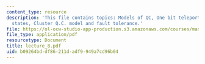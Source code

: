 ```yaml
---
content_type: resource
description: 'This file contains topics: Models of QC, One bit teleportation, Cluster
  states, Cluster Q.C. model and fault tolerance.'
file: https://ol-ocw-studio-app-production.s3.amazonaws.com/courses/mas-865j-quantum-information-science-spring-2006/b09264bddf86211dadf9949a7cd96b04_lecture_8.pdf
file_type: application/pdf
resourcetype: Document
title: lecture_8.pdf
uid: b09264bd-df86-211d-adf9-949a7cd96b04
---
```

